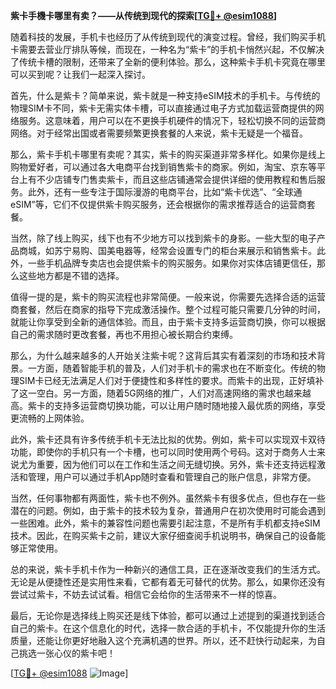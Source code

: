 **紫卡手機卡哪里有卖？——从传统到现代的探索[[TG💪+ @esim1088](https://t.me/s/esim1088)]**

随着科技的发展，手机卡也经历了从传统到现代的演变过程。曾经，我们购买手机卡需要去营业厅排队等候，而现在，一种名为“紫卡”的手机卡悄然兴起，不仅解决了传统卡槽的限制，还带来了全新的便利体验。那么，这种紫卡手机卡究竟在哪里可以买到呢？让我们一起深入探讨。

首先，什么是紫卡？简单来说，紫卡就是一种支持eSIM技术的手机卡。与传统的物理SIM卡不同，紫卡无需实体卡槽，可以直接通过电子方式加载运营商提供的网络服务。这意味着，用户可以在不更换手机硬件的情况下，轻松切换不同的运营商网络。对于经常出国或者需要频繁更换套餐的人来说，紫卡无疑是一个福音。

那么，紫卡手机卡哪里有卖呢？其实，紫卡的购买渠道非常多样化。如果你是线上购物爱好者，可以通过各大电商平台找到销售紫卡的商家。例如，淘宝、京东等平台上有不少店铺专门售卖紫卡，而且这些店铺通常会提供详细的使用教程和售后服务。此外，还有一些专注于国际漫游的电商平台，比如“紫卡优选”、“全球通eSIM”等，它们不仅提供紫卡购买服务，还会根据你的需求推荐适合的运营商套餐。

当然，除了线上购买，线下也有不少地方可以找到紫卡的身影。一些大型的电子产品商城，如苏宁易购、国美电器等，经常会设置专门的柜台来展示和销售紫卡。此外，一些手机品牌专卖店也会提供紫卡的购买服务。如果你对实体店铺更信任，那么这些地方都是不错的选择。

值得一提的是，紫卡的购买流程也非常简便。一般来说，你需要先选择合适的运营商套餐，然后在商家的指导下完成激活操作。整个过程可能只需要几分钟的时间，就能让你享受到全新的通信体验。而且，由于紫卡支持多运营商切换，你可以根据自己的需求随时更改套餐，再也不用担心被长期合约束缚。

那么，为什么越来越多的人开始关注紫卡呢？这背后其实有着深刻的市场和技术背景。一方面，随着智能手机的普及，人们对手机卡的需求也在不断变化。传统的物理SIM卡已经无法满足人们对于便捷性和多样性的要求。而紫卡的出现，正好填补了这一空白。另一方面，随着5G网络的推广，人们对高速网络的需求也越来越高。紫卡的支持多运营商切换功能，可以让用户随时随地接入最优质的网络，享受更流畅的上网体验。

此外，紫卡还具有许多传统手机卡无法比拟的优势。例如，紫卡可以实现双卡双待功能，即使你的手机只有一个卡槽，也可以同时使用两个号码。这对于商务人士来说尤为重要，因为他们可以在工作和生活之间无缝切换。另外，紫卡还支持远程激活和管理，用户可以通过手机App随时查看和管理自己的账户信息，非常方便。

当然，任何事物都有两面性，紫卡也不例外。虽然紫卡有很多优点，但也存在一些潜在的问题。例如，由于紫卡的技术较为复杂，普通用户在初次使用时可能会遇到一些困难。此外，紫卡的兼容性问题也需要引起注意，不是所有手机都支持eSIM技术。因此，在购买紫卡之前，建议大家仔细查阅手机说明书，确保自己的设备能够正常使用。

总的来说，紫卡手机卡作为一种新兴的通信工具，正在逐渐改变我们的生活方式。无论是从便捷性还是实用性来看，它都有着无可替代的优势。那么，如果你还没有尝试过紫卡，不妨去试试看。相信它会给你的生活带来不一样的惊喜。

最后，无论你是选择线上购买还是线下体验，都可以通过上述提到的渠道找到适合自己的紫卡。在这个信息化的时代，选择一款合适的手机卡，不仅能提升你的生活质量，还能让你更好地融入这个充满机遇的世界。所以，还不赶快行动起来，为自己挑选一张心仪的紫卡吧！

[[TG💪+ @esim1088](https://t.me/s/esim1088) ![Image](https://i.postimg.cc/4NQfJmqS/Snipaste-2025-05-13-00-14-12.png)]